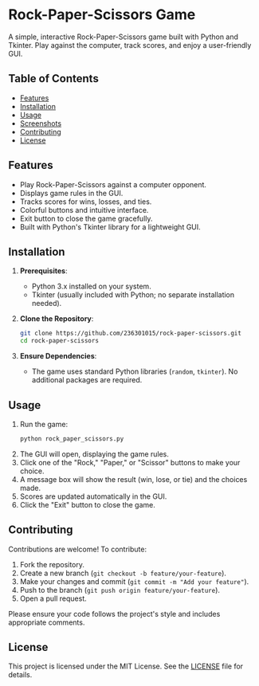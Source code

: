 # Rock-Paper-Scissors Game

A simple, interactive Rock-Paper-Scissors game built with Python and Tkinter. Play against the computer, track scores, and enjoy a user-friendly GUI.

## Table of Contents
- [Features](#features)
- [Installation](#installation)
- [Usage](#usage)
- [Screenshots](#screenshots)
- [Contributing](#contributing)
- [License](#license)

## Features
- Play Rock-Paper-Scissors against a computer opponent.
- Displays game rules in the GUI.
- Tracks scores for wins, losses, and ties.
- Colorful buttons and intuitive interface.
- Exit button to close the game gracefully.
- Built with Python's Tkinter library for a lightweight GUI.

## Installation
1. **Prerequisites**:
   - Python 3.x installed on your system.
   - Tkinter (usually included with Python; no separate installation needed).

2. **Clone the Repository**:
   ```bash
   git clone https://github.com/236301015/rock-paper-scissors.git
   cd rock-paper-scissors
   ```

3. **Ensure Dependencies**:
   - The game uses standard Python libraries (`random`, `tkinter`). No additional packages are required.

## Usage
1. Run the game:
   ```bash
   python rock_paper_scissors.py
   ```
2. The GUI will open, displaying the game rules.
3. Click one of the "Rock," "Paper," or "Scissor" buttons to make your choice.
4. A message box will show the result (win, lose, or tie) and the choices made.
5. Scores are updated automatically in the GUI.
6. Click the "Exit" button to close the game.

## Contributing
Contributions are welcome! To contribute:
1. Fork the repository.
2. Create a new branch (`git checkout -b feature/your-feature`).
3. Make your changes and commit (`git commit -m "Add your feature"`).
4. Push to the branch (`git push origin feature/your-feature`).
5. Open a pull request.

Please ensure your code follows the project's style and includes appropriate comments.

## License
This project is licensed under the MIT License. See the [LICENSE](LICENSE) file for details.
